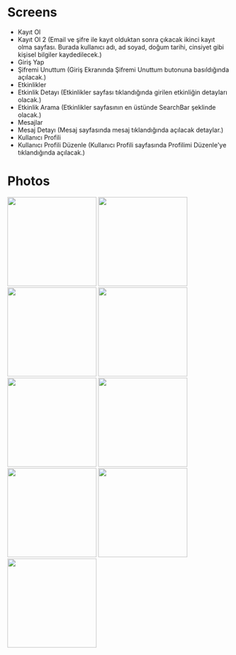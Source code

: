 # Screens

- Kayıt Ol
- Kayıt Ol 2 (Email ve şifre ile kayıt olduktan sonra çıkacak ikinci kayıt olma sayfası. Burada kullanıcı adı, ad soyad, doğum tarihi, cinsiyet gibi kişisel bilgiler kaydedilecek.)
- Giriş Yap
- Şifremi Unuttum (Giriş Ekranında Şifremi Unuttum butonuna basıldığında açılacak.)
- Etkinlikler
- Etkinlik Detayı (Etkinlikler sayfası tıklandığında girilen etkinliğin detayları olacak.)
- Etkinlik Arama (Etkinlikler sayfasının en üstünde SearchBar şeklinde olacak.)
- Mesajlar
- Mesaj Detayı (Mesaj sayfasında mesaj tıklandığında açılacak detaylar.)
- Kullanıcı Profili
- Kullanıcı Profili Düzenle (Kullanıcı Profili sayfasında Profilimi Düzenle'ye tıklandığında açılacak.)

# Photos

<img width=201 src="https://user-images.githubusercontent.com/73075252/227617254-1c6a5148-9c2b-4800-8445-f3d1667214c2.png">
<img width=201 src="https://user-images.githubusercontent.com/73075252/227617260-f8747114-b25a-404c-be24-13beab919857.png">
<img width=201 src="https://user-images.githubusercontent.com/73075252/227617264-9c753d7c-1ef2-4e44-9db8-e4785cafba9a.png">
<img width=201 src="https://user-images.githubusercontent.com/73075252/227617266-a0895248-236b-4c67-b672-d4763962d827.png">
<img width=201 src="https://user-images.githubusercontent.com/73075252/227617269-a7b0a131-2bbf-4c20-8f52-1f3d5cd96fb7.png">
<img width=201 src="https://user-images.githubusercontent.com/73075252/227617272-4a5e4e2f-20fc-4ba4-993d-ac0d431b6081.png">
<img width=201 src="https://user-images.githubusercontent.com/73075252/227617278-c34bb28d-3686-41c8-98a4-ab969ab71fd4.png">
<img width=201 src="https://user-images.githubusercontent.com/73075252/227617280-6054618a-7a1e-4ebb-8b58-84f94adf7626.png">
<img width=201 src="https://user-images.githubusercontent.com/73075252/227617285-3b5e3e5b-7d2b-49d2-a0b5-3070d698a29a.png">
